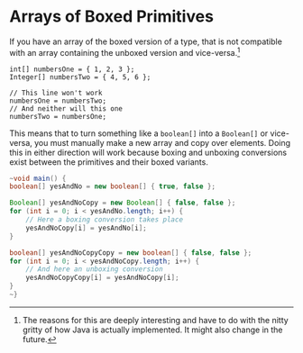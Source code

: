 # Arrays of Boxed Primitives

If you have an array of the boxed version of a type, that is not
compatible with an array containing the unboxed version and vice-versa.[^interesting]

```java,does_not_compile,no_run
int[] numbersOne = { 1, 2, 3 };
Integer[] numbersTwo = { 4, 5, 6 };

// This line won't work
numbersOne = numbersTwo;
// And neither will this one
numbersTwo = numbersOne;
```

This means that to turn something like a `boolean[]` into a `Boolean[]` or vice-versa, 
you must manually make a new array and copy over elements. Doing this in either
direction will work because boxing and unboxing conversions exist between the primitives
and their boxed variants.

```java
~void main() {
boolean[] yesAndNo = new boolean[] { true, false };

Boolean[] yesAndNoCopy = new Boolean[] { false, false };
for (int i = 0; i < yesAndNo.length; i++) {
    // Here a boxing conversion takes place
    yesAndNoCopy[i] = yesAndNo[i];
}

boolean[] yesAndNoCopyCopy = new boolean[] { false, false };
for (int i = 0; i < yesAndNoCopy.length; i++) {
    // And here an unboxing conversion
    yesAndNoCopyCopy[i] = yesAndNoCopy[i];
}
~}
```




[^interesting]: The reasons for this are deeply interesting and have to do with the nitty gritty of how
Java is actually implemented. It might also change in the future.